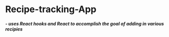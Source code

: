 # Recipe-tracking-App 
##### - uses React hooks and React to accomplish the goal of adding in various recipies
